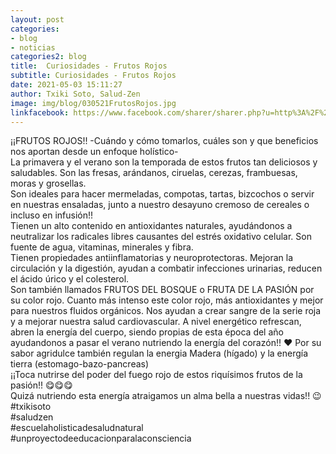```yaml
---
layout: post
categories:
- blog
- noticias
categories2: blog
title:  Curiosidades - Frutos Rojos
subtitle: Curiosidades - Frutos Rojos
date: 2021-05-03 15:11:27
author: Txiki Soto, Salud-Zen
image: img/blog/030521FrutosRojos.jpg
linkfacebook: https://www.facebook.com/sharer/sharer.php?u=http%3A%2F%2Fwww.salud-zen.com%2Fblog%2Fnoticias%2F2021%2F05%2F03%2Fcuriosidades-frutos-rojos.html&amp;src=sdkpreparse
---
```

¡¡FRUTOS ROJOS!!
-Cuándo y cómo tomarlos, cuáles son y que beneficios nos aportan desde un enfoque holístico-   
La primavera y el verano son la temporada de estos frutos tan deliciosos y saludables.
Son las fresas, arándanos, ciruelas, cerezas, frambuesas, moras y grosellas.   
Son ideales para hacer mermeladas, compotas, tartas, bizcochos  o servir en nuestras ensaladas, junto a nuestro desayuno cremoso de cereales o incluso en infusión!!    
Tienen un alto contenido en antioxidantes naturales, ayudándonos a neutralizar los radicales libres causantes del estrés oxidativo celular. Son fuente de agua,  vitaminas, minerales y fibra.   
Tienen propiedades antiinflamatorias y neuroprotectoras. Mejoran la circulación y la digestión, ayudan a combatir infecciones urinarias, reducen el ácido úrico y el colesterol.  
Son también llamados FRUTOS DEL BOSQUE o FRUTA DE LA PASIÓN por su color rojo. Cuanto más intenso este color rojo, más antioxidantes y mejor para nuestros fluidos orgánicos. Nos ayudan a crear sangre de la serie roja y a mejorar nuestra salud cardiovascular.
A nivel energético refrescan, abren la energía del cuerpo, siendo propias de esta época del año ayudandonos a pasar el verano nutriendo la energía del corazón!! ❤ Por su sabor agridulce también regulan la energia Madera (hígado) y la energía tierra (estomago-bazo-pancreas)  
¡¡Toca nutrirse del poder del fuego rojo de estos riquísimos frutos de la pasión!! 😋😋😋  
Quizá nutriendo esta energía atraigamos un alma bella a nuestras vidas!! 😉  
#txikisoto  
#saludzen  
#escuelaholisticadesaludnatural  
#unproyectodeeducacionparalaconsciencia  
